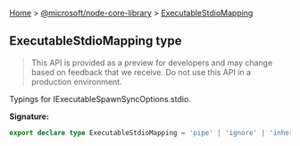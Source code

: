 [Home](./index) &gt; [@microsoft/node-core-library](./node-core-library.md) &gt; [ExecutableStdioMapping](./node-core-library.executablestdiomapping.md)

## ExecutableStdioMapping type

> This API is provided as a preview for developers and may change based on feedback that we receive. Do not use this API in a production environment.
> 

Typings for IExecutableSpawnSyncOptions.stdio.

<b>Signature:</b>

```typescript
export declare type ExecutableStdioMapping = 'pipe' | 'ignore' | 'inherit' | ExecutableStdioStreamMapping[];
```
